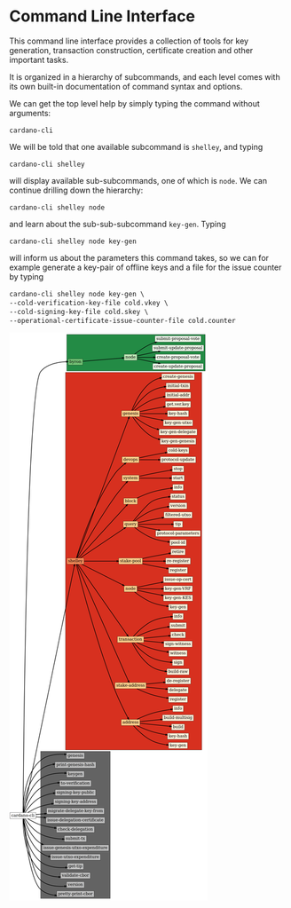 # Command Line Interface

This command line interface provides a collection of tools for key generation, transaction construction, certificate creation and other important tasks.

It is organized in a hierarchy of subcommands, and each level comes with its own built-in documentation of command syntax and options.

We can get the top level help by simply typing the command without arguments:

```text
cardano-cli
```

We will be told that one available subcommand is `shelley`, and typing

```text
cardano-cli shelley
```

will display available sub-subcommands, one of which is `node`. We can continue drilling down the hierarchy:

```text
cardano-cli shelley node
```

and learn about the sub-sub-subcommand `key-gen`. Typing

```text
cardano-cli shelley node key-gen
```

will inform us about the parameters this command takes, so we can for example generate a key-pair of offline keys and a file for the issue counter by typing

```text
cardano-cli shelley node key-gen \
--cold-verification-key-file cold.vkey \
--cold-signing-key-file cold.skey \
--operational-certificate-issue-counter-file cold.counter
```

![\`cardano-cli\` command hierarchy](../.gitbook/assets/cli.png)

